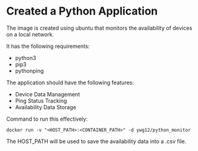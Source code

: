 # Created a Python Application
The image is created using ubuntu that monitors the availability of devices on a local network. 

It has the following requirements:
* python3
* pip3
* pythonping

The application should have the following features:

* Device Data Management
* Ping Status Tracking
* Availability Data Storage

Command to run this effectively:
  ```
docker run -v "<HOST_PATH>:<CONTAINER_PATH>" -d ywg12/python_monitor
  ```

The HOST_PATH will be used to save the availability data into a .csv file.
